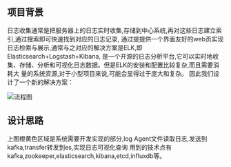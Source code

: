 ## 项目背景
日志收集通常是把服务器上的日志实时收集,存储到中心系统,再对这些日志建立索引,通过搜索即可快速找到对应的日志记录,
通过提提供一个界面友好的web页实现日志检索与展示,通常与之对应的解决方案是ELK,即Elasticsearch+Logstash+Kibana,
是一个开源的日志分析平台,它可以实时地收集、存储、分析和可视化日志数据。但是ELK的安装和配置比较复杂,而且需要消耗大
量的系统资源,对于小型项目来说,可能会显得过于庞大和复杂。
因此我们设计了一个新的解决方案：

![流程图](https://github.com/user-attachments/assets/65e5fc72-a0fa-4eec-ba0f-e897f85de945)

## 设计思路
上图橙黄色区域是系统需要开发实现的部分,log Agent文件读取日志,发送到kafka,transfer转发到es,实现日志可视化查询
用到的技术点有kafka,zookeeper,elasticsearch,kibana,etcd,influxdb等。

